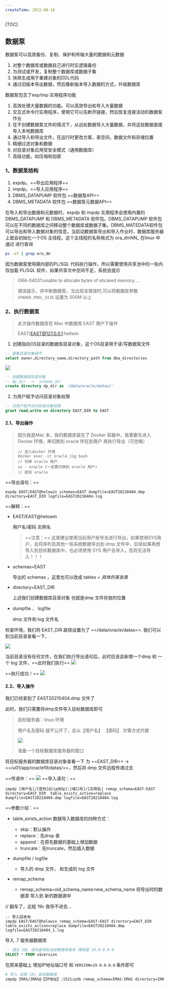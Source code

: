 ```yaml
---
createTime: 2022-08-18
---
```



[TOC]

## 数据泵

数据泵可以高效备份、复制、保护和传输大量的数据和元数据

1. 对整个数据库或数据自己进行时实逻辑备份
2. 为测试或开发，复制整个数据库或数据子集
3. 快熟生成用于重建对象的DDL代码
4. 通过旧版本导出数据，然后像新版本导入数据的方式，升级数据库



数据泵包含了exp/imp 实用程序功能

1. 高效处理大量数据的功能。可以高效导出和导入大量数据
2. 交互式命令行实用程序，使用它可以先断开链接，然后恢复连接活动的数据泵作业
3. 在不创建数据泵文件的情况下，从远处数据导入大量数据，并将这些数据直接导入本地数据库
4. 通过导入和导出文件，在运行时更改方案，表空间，数据文件和存储位置
5. 精细过滤对象和数据
6. 对目录对象应用受安全模式（通用数据库）
7. 高级功能，如压缩和加密



### 1、数据泵结构

1. expdp。==导出应用程序==
2. impdp。==导入应用程序==
3. DBMS_DATAPUMP  软件包  ==数据泵API==
4. DBMS_METADATA  软件包  ==数据泵元数据API==

在导入和导出数据和元数据时，expdp 和 impdp 实用程序会使用内置的 DBMS_DATAPUMP 和 DBMS_METADATA 软件包。DBMS_DATAPUMP 软件包可以在不同的数据库之间移动整个数据库或数据子集。DBMS_MATEDATA软件包可以导出和导入数据对象的信息，当启动数据泵导出和导入作业时，数据库服务器上就会初始化一个OS 主线程，这个主线程的名称格式为 ora_dmNN_ 在linux 中通过 进行查询

```sh
ps -ef | grep ora_dm
```

因为数据泵使用期内部的PL/SQL 代码执行操作，所以需要使用共享池中的一些内存加载 PL/SQL 软件，如果共享次中空间不足，系统会提示

> ORA-04031:unable to allocate bytes of shcared memory.... 
>
> 错误提示，并中断数据泵，当出现该错误时,可以将数据库参数 `SPARED_POOL_SIZE`   设置为 500M 以上



### 2、执行数据泵

> 此次操作数据库在  Mac 中数据库 EAST 用户下操作
>
> EAST/EAST@127.0.0.1:hellwin

1. 创建指向OS目录的数据库目录对象，这个OS目录用于读/写数据泵文件

```SQL
-- 查看目录对象细节
select owner,directory_name,directory_path from dba_directories
```

![](images/image-20210404172314199.png)

```SQL
-- 创建数据库目录对象
-- dp_dir  ->  schame_dir
create directory dp_dir as '/data/oracle/datas/'
```

2. 为用户赋予访问目录对象权限

```SQL
-- 为用户赋予访问目录对象权限
grant read,write on directory EAST_DIR to EAST
```



#### 2.1、导出操作

> 因为我是Mac 本，我的数据库装在了 Docker 容器中，我需要先进入Docker 环境，再切换到 oracle 所在到用户 再执行导出（可忽略）
>
> ```shell
> // 进入docker 环境
> docker exec -it oracle_11g bash
> // 切换 oracle 用户
> su - oracle (一定要切换到 oracle 用户)
> // 密码 oracle
> ```

==导出语句：==

```shell
expdp EAST/EAST@helowin schemas=EAST dumpfile=EAST20210404.dmp directory=EAST_DIR logfile=EAST20210404.log 
```

==解释：==

+ EAST/EAST@helowin

  用户名/密码 实例名

  > ==注意：== 这里建议使用当前用户账号去进行导出，如果使用SYS用户，会将序列及其他一些系统数据导出到 dmp 文件中，后续如果再想导入到目标数据库中，也必须使用 SYS 用户去导入，否则无法导入！！！

+ schemas=EAST

  导出的 schemas ，这里也可以改成 tables = ${具体的某张表}$  

+ directory=EAST_DIR

  上述我们创建数据库目录对象 也就是dmp 文件存放的位置

+ dumpfile 、 logfile

  dmp 文件和 log 文件名

检查环境，我们将 EAST_DIR 路径设置为了 ==/data/oracle/datas==. 我们可以到当前目录查看一下，

![](images/image-20210404174052798.png)

当前目录没有任何文件，在我们执行导出语句后，此时应该会新增一个dmp 和 一个 log 文件，==此时我们执行==
![](images/image-20210404174416173.png)

==执行成功！==
![](images/image-20210404174639043.png)

#### 2.2、导入操作

我们已经拿到了 EAST20210404.dmp 文件了

此时，我们只需要将dmp文件导入目标数据库即可

> 目标服务器：linux 环境
>
> 用户名及密码 就不公开了，会以【用户名】 【密码】 次等方式代替
> 
>![](images/image-20210404180013553.png)
>
> 准备一个目标数据库服务器的窗口

将目标服务器的数据库目录对象查看一下  为 ==EAST_DIR==  ->    ==/u01/app/oracle19/datas/==，然后将 dmp 文件远程传递过去

==传递中：==
![](images/image-20210404180945409.png)
==导入语句：==

```shell
impdp [用户名]/[密码]@[ip地址]:[端口号]/[实例名] remap_schema=EAST:EAST directory=EAST_DIR  table_exists_action=replace dumpfile=EAST20210404.dmp logfile=EAST20210404.log
```

==参数介绍：==

+ table_exists_action 数据导入数据库的四种方式：
  + skip：默认操作
  + replace：先drop 表
  + append：在原先数据的基础上增加数据
  + truncate：先truncate，然后插入数据
+ dumpfile / logfile
  + 导入的 dmp 文件， 和生成的 log 文件

+ remap_schema
  + remap_schema=old_schema_name:new_schema_name  将导出时的数据源 导入到 新的数据源中





// 翻车了，远程 19c 我导不进去... 

```shell
-- 导入回本地
impdp EAST/EAST@helowin remap_schema=EAST:EAST directory=EAST_DIR  table_exists_action=replace dumpfile=EAST20210404.dmp logfile=EAST20210404_1.log
```





导入 .7 服务器数据库

```sql
-- 通过 SQL 语句查询到当前数据库版本 得知是 19.0.0.0.0
SELECT * FROM v$version
```

在原来基础上 增加IP地址端口号  和 `VERSION=19.0.0.0.0`  条件即可

```sh
# 导入 远程 19c 版本数据库
impdp IMAS/IMAS@【IP地址】:1521/pdb remap_schema=IMAS:IMAS directory=IMAS_DIR  table_exists_action=replace dumpfile=IMAS20210507.dmp logfile=IMAS20210507.log VERSION=19.0.0.0.0
```

